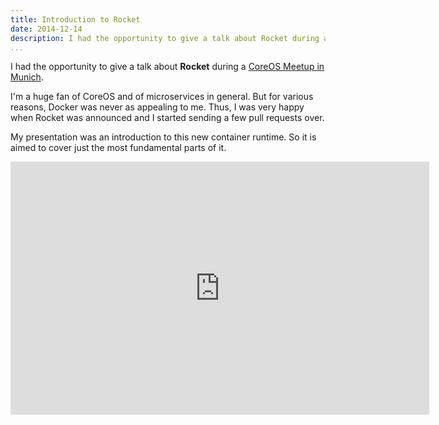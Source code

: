 ```yaml
---
title: Introduction to Rocket
date: 2014-12-14
description: I had the opportunity to give a talk about Rocket during a CoreOS Meetup in Munich.
...
```


I had the opportunity to give a talk about **Rocket** during a [CoreOS Meetup in
Munich](https://www.meetup.com/CoreOS-Munich/events/218246822/).

I'm a huge fan of CoreOS and of microservices in general. But for various
reasons, Docker was never as appealing to me. Thus, I was very happy when Rocket
was announced and I started sending a few pull requests over.

My presentation was an introduction to this new container runtime. So it is
aimed to cover just the most fundamental parts of it.

<iframe src="https://docs.google.com/presentation/d/18LHrBNTR2lc-I5lfyTJa9jCiJMgSdxBSFrz-zfWf8ic/embed?start=false&loop=false&delayms=3000" frameborder="0" width="670" height="405" allowfullscreen="true" mozallowfullscreen="true" webkitallowfullscreen="true"></iframe>

